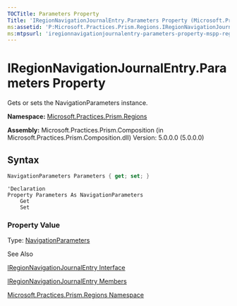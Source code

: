 ```yaml
---
TOCTitle: Parameters Property
Title: 'IRegionNavigationJournalEntry.Parameters Property (Microsoft.Practices.Prism.Regions)'
ms:assetid: 'P:Microsoft.Practices.Prism.Regions.IRegionNavigationJournalEntry.Parameters'
ms:mtpsurl: 'iregionnavigationjournalentry-parameters-property-mspp-regions.md'
---
```


# IRegionNavigationJournalEntry.Parameters Property

Gets or sets the NavigationParameters instance.

**Namespace:** [Microsoft.Practices.Prism.Regions](https://msdn.microsoft.com/en-us/library/microsoft.practices.prism.regions(v=pandp.50))

**Assembly:** Microsoft.Practices.Prism.Composition (in Microsoft.Practices.Prism.Composition.dll) Version: 5.0.0.0 (5.0.0.0)

## Syntax

```C#
NavigationParameters Parameters { get; set; }
```

```VB
'Declaration
Property Parameters As NavigationParameters
	Get
	Set
```

### Property Value

Type: [NavigationParameters](https://msdn.microsoft.com/library/microsoft.practices.prism.regions.navigationparameters)

See Also

[IRegionNavigationJournalEntry Interface](https://msdn.microsoft.com/library/microsoft.practices.prism.regions.iregionnavigationjournalentry)

[IRegionNavigationJournalEntry Members](https://msdn.microsoft.com/en-us/library/microsoft.practices.prism.regions.iregionnavigationjournalentry_members(v=pandp.50))

[Microsoft.Practices.Prism.Regions Namespace](https://msdn.microsoft.com/library/microsoft.practices.prism.regions)
